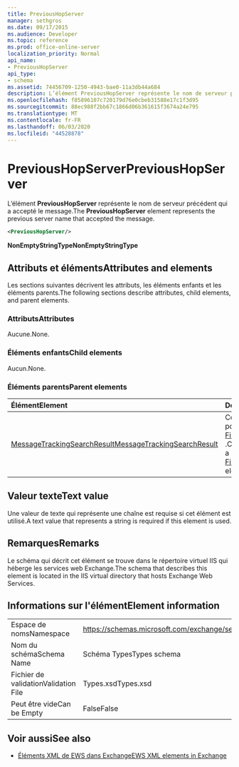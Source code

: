 ```yaml
---
title: PreviousHopServer
manager: sethgros
ms.date: 09/17/2015
ms.audience: Developer
ms.topic: reference
ms.prod: office-online-server
localization_priority: Normal
api_name:
- PreviousHopServer
api_type:
- schema
ms.assetid: 74456709-1250-4943-bae0-11a3db44a684
description: L’élément PreviousHopServer représente le nom de serveur précédent qui a accepté le message.
ms.openlocfilehash: f85896107c720179d76e0cbeb31588e17c1f3d95
ms.sourcegitcommit: 88ec988f2bb67c1866d06b361615f3674a24e795
ms.translationtype: MT
ms.contentlocale: fr-FR
ms.lasthandoff: 06/03/2020
ms.locfileid: "44528878"
---
```

# <a name="previoushopserver"></a><span data-ttu-id="a0347-103">PreviousHopServer</span><span class="sxs-lookup"><span data-stu-id="a0347-103">PreviousHopServer</span></span>

<span data-ttu-id="a0347-104">L’élément **PreviousHopServer** représente le nom de serveur précédent qui a accepté le message.</span><span class="sxs-lookup"><span data-stu-id="a0347-104">The **PreviousHopServer** element represents the previous server name that accepted the message.</span></span> 
  
```XML
<PreviousHopServer/>
```

 <span data-ttu-id="a0347-105">**NonEmptyStringType**</span><span class="sxs-lookup"><span data-stu-id="a0347-105">**NonEmptyStringType**</span></span>
## <a name="attributes-and-elements"></a><span data-ttu-id="a0347-106">Attributs et éléments</span><span class="sxs-lookup"><span data-stu-id="a0347-106">Attributes and elements</span></span>

<span data-ttu-id="a0347-107">Les sections suivantes décrivent les attributs, les éléments enfants et les éléments parents.</span><span class="sxs-lookup"><span data-stu-id="a0347-107">The following sections describe attributes, child elements, and parent elements.</span></span>
  
### <a name="attributes"></a><span data-ttu-id="a0347-108">Attributs</span><span class="sxs-lookup"><span data-stu-id="a0347-108">Attributes</span></span>

<span data-ttu-id="a0347-109">Aucune.</span><span class="sxs-lookup"><span data-stu-id="a0347-109">None.</span></span>
  
### <a name="child-elements"></a><span data-ttu-id="a0347-110">Éléments enfants</span><span class="sxs-lookup"><span data-stu-id="a0347-110">Child elements</span></span>

<span data-ttu-id="a0347-111">Aucun.</span><span class="sxs-lookup"><span data-stu-id="a0347-111">None.</span></span>
  
### <a name="parent-elements"></a><span data-ttu-id="a0347-112">Éléments parents</span><span class="sxs-lookup"><span data-stu-id="a0347-112">Parent elements</span></span>

|<span data-ttu-id="a0347-113">**Élément**</span><span class="sxs-lookup"><span data-stu-id="a0347-113">**Element**</span></span>|<span data-ttu-id="a0347-114">**Description**</span><span class="sxs-lookup"><span data-stu-id="a0347-114">**Description**</span></span>|
|:-----|:-----|
|[<span data-ttu-id="a0347-115">MessageTrackingSearchResult</span><span class="sxs-lookup"><span data-stu-id="a0347-115">MessageTrackingSearchResult</span></span>](messagetrackingsearchresult.md) <br/> |<span data-ttu-id="a0347-116">Contient un seul résultat de message pour un élément [FindMessageTrackingReportResponse](findmessagetrackingreportresponse.md) .</span><span class="sxs-lookup"><span data-stu-id="a0347-116">Contains a single message result for a [FindMessageTrackingReportResponse](findmessagetrackingreportresponse.md) element.</span></span>  <br/> |
   
## <a name="text-value"></a><span data-ttu-id="a0347-117">Valeur texte</span><span class="sxs-lookup"><span data-stu-id="a0347-117">Text value</span></span>

<span data-ttu-id="a0347-118">Une valeur de texte qui représente une chaîne est requise si cet élément est utilisé.</span><span class="sxs-lookup"><span data-stu-id="a0347-118">A text value that represents a string is required if this element is used.</span></span>
  
## <a name="remarks"></a><span data-ttu-id="a0347-119">Remarques</span><span class="sxs-lookup"><span data-stu-id="a0347-119">Remarks</span></span>

<span data-ttu-id="a0347-120">Le schéma qui décrit cet élément se trouve dans le répertoire virtuel IIS qui héberge les services web Exchange.</span><span class="sxs-lookup"><span data-stu-id="a0347-120">The schema that describes this element is located in the IIS virtual directory that hosts Exchange Web Services.</span></span>
  
## <a name="element-information"></a><span data-ttu-id="a0347-121">Informations sur l'élément</span><span class="sxs-lookup"><span data-stu-id="a0347-121">Element information</span></span>

|||
|:-----|:-----|
|<span data-ttu-id="a0347-122">Espace de noms</span><span class="sxs-lookup"><span data-stu-id="a0347-122">Namespace</span></span>  <br/> |https://schemas.microsoft.com/exchange/services/2006/types  <br/> |
|<span data-ttu-id="a0347-123">Nom du schéma</span><span class="sxs-lookup"><span data-stu-id="a0347-123">Schema Name</span></span>  <br/> |<span data-ttu-id="a0347-124">Schéma Types</span><span class="sxs-lookup"><span data-stu-id="a0347-124">Types schema</span></span>  <br/> |
|<span data-ttu-id="a0347-125">Fichier de validation</span><span class="sxs-lookup"><span data-stu-id="a0347-125">Validation File</span></span>  <br/> |<span data-ttu-id="a0347-126">Types.xsd</span><span class="sxs-lookup"><span data-stu-id="a0347-126">Types.xsd</span></span>  <br/> |
|<span data-ttu-id="a0347-127">Peut être vide</span><span class="sxs-lookup"><span data-stu-id="a0347-127">Can be Empty</span></span>  <br/> |<span data-ttu-id="a0347-128">False</span><span class="sxs-lookup"><span data-stu-id="a0347-128">False</span></span>  <br/> |
   
## <a name="see-also"></a><span data-ttu-id="a0347-129">Voir aussi</span><span class="sxs-lookup"><span data-stu-id="a0347-129">See also</span></span>



- [<span data-ttu-id="a0347-130">Éléments XML de EWS dans Exchange</span><span class="sxs-lookup"><span data-stu-id="a0347-130">EWS XML elements in Exchange</span></span>](ews-xml-elements-in-exchange.md)

